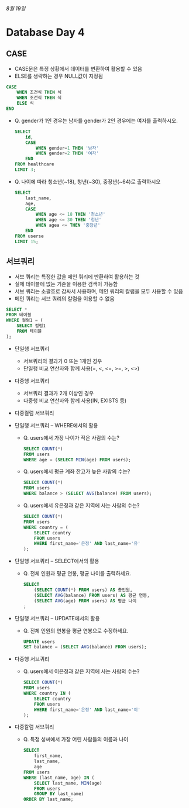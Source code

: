 ###### 8월 19일
# Database Day 4

## CASE

- CASE문은 특정 상황에서 데이터를 변환하여 활용할 수 있음
- ELSE를 생략하는 경우 NULL값이 지정됨

```sql
CASE
    WHEN 조건식 THEN 식
    WHEN 조건식 THEN 식
    ELSE 식
END
```



- Q. gender가 1인 경우는 남자를 gender가 2인 경우에는 여자를 출력하시오.

  ```sql
  SELECT
      id,
      CASE
          WHEN gender=1 THEN '남자'
          WHEN gender=2 THEN '여자'
      END
  FROM healthcare
  LIMIT 3;   
  ```

- Q. 나이에 따라 청소년(~18), 청년(~30), 중장년(~64)로 출력하시오

  ```sql
  SELECT
      last_name,
      age,
      CASE
          WHEN age <= 18 THEN '청소년'
          WHEN age <= 30 THEN '청년'
          WHEN agea <= THEN '중장년'
      END
  FROM userse
  LIMIT 15;
  ```



## 서브쿼리

- 서브 쿼리는 특정한 값을 메인 쿼리에 반환하여 활용하는 것
- 실제 테이블에 없는 기준을 이용한 검색이 가능함
- 서브 쿼리는 소괄호로 감싸서 사용하며, 메인 쿼리의 칼럼을 모두 사용할 수 있음
- 메인 쿼리는 서브 쿼리의 칼럼을 이용할 수 없음

```sql
SELECT *
FROM 테이블
WHERE 컬럼1 = (
    SELECT 컬럼1
    FROM 테이블
);
```



- 단일행 서브쿼리
  - 서브쿼리의 결과가 0 또는 1개인 경우
  - 단일행 비교 연산자와 함께 사용(=, <, <=, >=, >, <>)
- 다중행 서브쿼리
  - 서브쿼리 결과가 2개 이상인 경우
  - 다중행 비교 연산자와 함께 사용(IN, EXISTS 등)
- 다중컬럼 서브쿼리



- 단일행 서브쿼리 – WHERE에서의 활용

  - Q. users에서 가장 나이가 작은 사람의 수는?

    ```sql
    SELECT COUNT(*)
    FROM users
    WHERE age = (SELECT MIN(age) FROM users);
    ```

  - Q. users에서 평균 계좌 잔고가 높은 사람의 수는?

    ```sql
    SELECT COUNT(*)
    FROM users
    WHERE balance > (SELECT AVG(balance) FROM users);
    ```

  - Q. users에서 유은정과 같은 지역에 사는 사람의 수는?

    ```sql
    SELECT COUNT(*)
    FROM users
    WHERE country = (
        SELECT country
        FROM users
        WHERE first_name='은정' AND last_name='유'
    );
    ```

- 단일행 서브쿼리 – SELECT에서의 활용

  - Q. 전체 인원과 평균 연봉, 평균 나이를 출력하세요.

    ```sql
    SELECT
        (SELECT COUNT(*) FROM users) AS 총인원,
        (SELECT AVG(balance) FROM users) AS 평균 연봉,
        (SELECT AVG(age) FROM users) AS 평균 나이
    ;
    ```

- 단일행 서브쿼리 – UPDATE에서의 활용

  - Q. 전체 인원의 연봉을 평균 연봉으로 수정하세요.

    ```sql
    UPDATE users
    SET balance = (SELECT AVG(balance) FROM users);
    ```

- 다중행 서브쿼리

  - Q. users에서 이은정과 같은 지역에 사는 사람의 수는?

    ```sql
    SELECT COUNT(*)
    FROM users
    WHERE country IN (
        SELECT country
        FROM users
        WHERE first_name='은정' AND last_name='이'
    );
    ```

- 다중칼럼 서브쿼리

  - Q. 특정 성씨에서 가장 어린 사람들의 이름과 나이

    ```sql
    SELECT
        first_name,
        last_name,
        age
    FROM users
    WHERE (last_name, age) IN (
        SELECT last_name, MIN(age)
        FROM users
        GROUP BY last_name)
    ORDER BY last_name;
    ```

